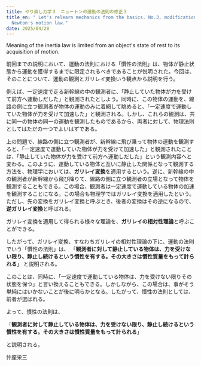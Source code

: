 ```yaml
---
title: やり直し力学３　ニュートンの運動の法則の修正３
title_en: " Let's relearn mechanics from the basics. No.3, modification of
  Newton's motion law."
date: 2025/04/28
---
```

Meaning of the inertia law is limited from an object's state of rest to its acquisition of motion.

前回までの説明において、運動の法則における「慣性の法則」は、物体が静止状態から運動を獲得するまでに限定されるべきであることが悦明された。今回は、そのことについて、運動の観測とガリレイ変換いう観点から説明を行う。

例えば、一定速度で走る新幹線の中の観測者に、「静止していた物体が力を受けて前方へ運動しだした」と観測されたとしよう。同時に、この物体の運動を、線路の側に立つ観測者が物体の運動のみに着網して眺めると、「一定速度で運動していた物体が力を受けて加速した」と観測される。しかし、これらの観測は、共に同一の物体の同一の運動を観測したものであるから、両者に対して、物理法則としてはただの一つでよいはずである。

上の問題で、線路の側に立つ観測者が、新幹線に飛び乗って物体の運動を観測すると、「一定速度で運動していた物体が力を受けて加速した」と観測されたことは、「静止していた物体が力を受けて前方へ運動しだした」という観測内容へと変わる。このように、運動している物体と互いに静止した関係となって観測する方法を、物理学においては、**ガリレイ変換**を適用するという。逆に、新幹線の中の観測者が新幹線から飛び降りて、線路の側に立つ観測者の立場となって物体を観測することもできる。この場合、観測者は一定速度で運動している物体の加速を観測することになる。この場合も物理学ではガリレイ変換を適用したという。ただし、先の変換をガリレイ変換と呼ぶとき、後者の変換はその逆になるので、**逆ガリレイ変換**と呼ばれる。

ガリレイ変換を適用して得られる様々な理論を、**ガリレイの相対性理論**と呼ぶことができる。

したがって、ガリレイ変換、すなわちガリレイの相対性理論の下に、運動の法則でいう「慣性の法則」は、
「**観測者に対して静止している物体は、力を受けない限り、静止し続けるという慣性を有する。その大きさは慣性質量をもって計られる**」
と説明される。

このことは、同時に、「一定速度で運動している物体は、力を受けない限りその状態を保つ」と言い換えることもできる。しかしながら、この場合は、事がそう単純にはいかないことが後に明らかとなる。したがって、慣性の法則としては、前者が選ばれる。

よって、慣性の法則は、

「**観測者に対して静止している物体は、力を受けない限り、静止し続けるという慣性を有する。その大きさは慣性質量をもって計られる**」

と説明される。



仲座栄三
